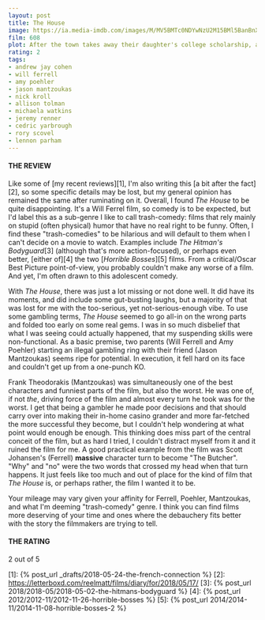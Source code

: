 ```yaml
---
layout: post
title: The House
image: https://ia.media-imdb.com/images/M/MV5BMTc0NDYwNzU2M15BMl5BanBnXkFtZTgwOTUxNDg0MTI@._V1_UX182_CR0,0,182,268_AL_.jpg
film: 608
plot: After the town takes away their daughter's college scholarship, a couple start an illegal casino in their friend's house to make back the money.
rating: 2
tags:
- andrew jay cohen
- will ferrell
- amy poehler
- jason mantzoukas
- nick kroll
- allison tolman
- michaela watkins
- jeremy renner
- cedric yarbrough
- rory scovel
- lennon parham
---
```


#### THE REVIEW
Like some of [my recent reviews][1], I'm also writing this [a bit after the fact][2], so some specific details may be lost, but my general opinion has remained the same after ruminating on it. Overall, I found *The House* to be quite disappointing. It's a Will Ferrel film, so comedy is to be expected, but I'd label this as a sub-genre I like to call trash-comedy: films that rely mainly on stupid (often physical) humor that have no real right to be funny. Often, I find these "trash-comedies" to be hilarious and will default to them when I can't decide on a movie to watch. Examples include *The Hitman's Bodyguard*[3] (although that's more action-focused), or perhaps even better, [either of][4] the two [*Horrible Bosses*][5] films. From a critical/Oscar Best Picture point-of-view, you probably couldn't make any worse of a film. And yet, I'm often drawn to this adolescent comedy.

With *The House*, there was just a lot missing or not done well. It did have its moments, and did include some gut-busting laughs, but a majority of that was lost for me with the too-serious, yet not-serious-enough vibe. To use some gambling terms, *The House* seemed to go all-in on the wrong parts and folded too early on some real gems. I was in so much disbelief that what I was seeing could actually happened, that my suspending skills were non-functional. As a basic premise, two parents (Will Ferrell and Amy Poehler) starting an illegal gambling ring with their friend (Jason Mantzoukas) seems ripe for potential. In execution, it fell hard on its face and couldn't get up from a one-punch KO.

Frank Theodorakis (Mantzoukas) was simultaneously one of the best characters and funniest parts of the film, but also the worst. He was one of, if not *the*, driving force of the film and almost every turn he took was for the worst. I get that being a gambler he made poor decisions and that should carry over into making their in-home casino grander and more far-fetched the more successful they become, but I couldn't help wondering at what point would enough be enough. This thinking does miss part of the central conceit of the film, but as hard I tried, I couldn't distract myself from it and it ruined the film for me. A good practical example from the film was Scott Johansen's (Ferrell) **massive** character turn to become "The Butcher". "Why" and "no" were the two words that crossed my head when that turn happens. It just feels like too much and out of place for the kind of film that *The House* is, or perhaps rather, the film I wanted it to be.

Your mileage may vary given your affinity for Ferrell, Poehler, Mantzoukas, and what I'm deeming "trash-comedy" genre. I think you can find films more deserving of your time and ones where the debauchery fits better with the story the filmmakers are trying to tell.

#### THE RATING
2 out of 5

[1]: {% post_url _drafts/2018-05-24-the-french-connection %}
[2]: https://letterboxd.com/reelmatt/films/diary/for/2018/05/17/
[3]: {% post_url 2018/2018-05/2018-05-02-the-hitmans-bodyguard %}
[4]: {% post_url 2012/2012-11/2012-11-26-horrible-bosses %}
[5]: {% post_url 2014/2014-11/2014-11-08-horrible-bosses-2 %}